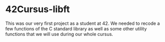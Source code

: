 # 42Cursus-libft
This was our very first project as a student at 42. We needed to recode a few functions of the C standard library as well as some other utility functions that we will use during our whole cursus. 
